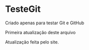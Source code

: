 # TesteGit
 Criado apenas para testar Git e GitHub

 Primeira atualização deste arquivo

 Atualização feita pelo site.
